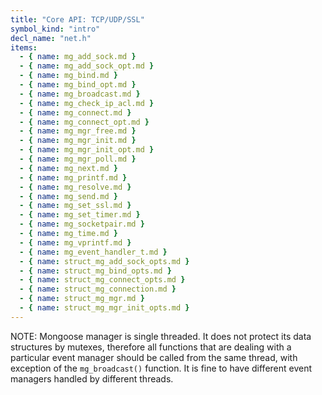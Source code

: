 ```yaml
---
title: "Core API: TCP/UDP/SSL"
symbol_kind: "intro"
decl_name: "net.h"
items:
  - { name: mg_add_sock.md }
  - { name: mg_add_sock_opt.md }
  - { name: mg_bind.md }
  - { name: mg_bind_opt.md }
  - { name: mg_broadcast.md }
  - { name: mg_check_ip_acl.md }
  - { name: mg_connect.md }
  - { name: mg_connect_opt.md }
  - { name: mg_mgr_free.md }
  - { name: mg_mgr_init.md }
  - { name: mg_mgr_init_opt.md }
  - { name: mg_mgr_poll.md }
  - { name: mg_next.md }
  - { name: mg_printf.md }
  - { name: mg_resolve.md }
  - { name: mg_send.md }
  - { name: mg_set_ssl.md }
  - { name: mg_set_timer.md }
  - { name: mg_socketpair.md }
  - { name: mg_time.md }
  - { name: mg_vprintf.md }
  - { name: mg_event_handler_t.md }
  - { name: struct_mg_add_sock_opts.md }
  - { name: struct_mg_bind_opts.md }
  - { name: struct_mg_connect_opts.md }
  - { name: struct_mg_connection.md }
  - { name: struct_mg_mgr.md }
  - { name: struct_mg_mgr_init_opts.md }
---
```


NOTE: Mongoose manager is single threaded. It does not protect
its data structures by mutexes, therefore all functions that are dealing
with a particular event manager should be called from the same thread,
with exception of the `mg_broadcast()` function. It is fine to have different
event managers handled by different threads.

